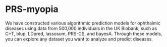 # PRS-myopia
We have constructed various algorithmic prediction models for ophthalmic diseases using data from 500,000 individuals in the UK Biobank, such as C+T, blup, LDpred, lassosum, PRS-CS, and bayesA. Through these models, you can explore any dataset you want to analyze and predict diseases. 
